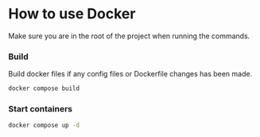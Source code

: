 # How to use Docker
Make sure you are in the root of the project when running the commands.

### Build
Build docker files if any config files or Dockerfile changes has been made.
```bash
docker compose build
```

### Start containers
```bash
docker compose up -d
```